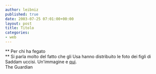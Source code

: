 ```yaml
---
author: leibniz
published: true
date: 2003-07-25 07:01:00+00:00
layout: post
title: Titolo
categories:
- web
---
```


   ** Per chi ha fegato   
** Si parla molto del fatto che gli Usa hanno distribuito le foto dei figli di Saddam uccisi. Un'immagine e  [ qui](http://image.guardian.co.uk/sys-images/Guardian/Pix/pictures/2003/07/24/split128.jpg).   
  The Guardian
